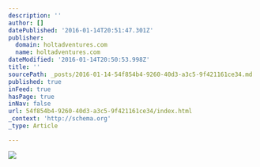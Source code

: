 ```yaml
---
description: ''
author: []
datePublished: '2016-01-14T20:51:47.301Z'
publisher:
  domain: holtadventures.com
  name: holtadventures.com
dateModified: '2016-01-14T20:50:53.998Z'
title: ''
sourcePath: _posts/2016-01-14-54f854b4-9260-40d3-a3c5-9f421161ce34.md
published: true
inFeed: true
hasPage: true
inNav: false
url: 54f854b4-9260-40d3-a3c5-9f421161ce34/index.html
_context: 'http://schema.org'
_type: Article

---
```

![](http://holtadventures.com/wp-content/Gallery/Laos/DSC_0649-copy.JPG)